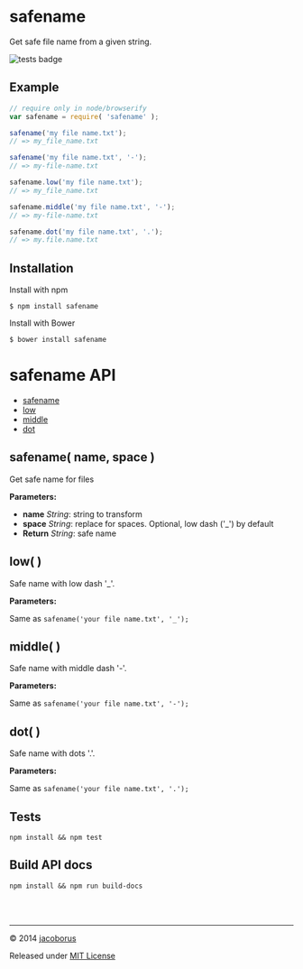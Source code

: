 safename
========

Get safe file name from a given string.

![tests badge](https://travis-ci.org/jacoborus/safename.svg?branch=master)


## Example

```js
// require only in node/browserify
var safename = require( 'safename' );

safename('my file name.txt');
// => my_file_name.txt

safename('my file name.txt', '-');
// => my-file-name.txt

safename.low('my file name.txt');
// => my_file_name.txt

safename.middle('my file name.txt', '-');
// => my-file-name.txt

safename.dot('my file name.txt', '.');
// => my.file.name.txt
```



## Installation

Install with npm
```
$ npm install safename
```

Install with Bower
```
$ bower install safename
```


safename API
============


- [safename](#safename)
- [low](#low)
- [middle](#middle)
- [dot](#dot)

<a name="safename"></a>
safename( name, space )
------------------------------------------------------------

Get safe name for files

**Parameters:**

- **name** *String*: string to transform
- **space** *String*: replace for spaces. Optional, low dash (&#x27;_&#x27;) by default
- **Return** *String*: safe name




<a name="low"></a>
low(  )
------------------------------------------------------------

Safe name with low dash '_'.

**Parameters:**



Same as `safename('your file name.txt', '_');`

<a name="middle"></a>
middle(  )
------------------------------------------------------------

Safe name with middle dash '-'.

**Parameters:**



Same as `safename('your file name.txt', '-');`

<a name="dot"></a>
dot(  )
------------------------------------------------------------

Safe name with dots '.'.

**Parameters:**



Same as `safename('your file name.txt', '.');`




Tests
-----

```
npm install && npm test
```

Build API docs
--------------

```
npm install && npm run build-docs
```


<br><br>

---

© 2014 [jacoborus](https://github.com/jacoborus)

Released under [MIT License](https://raw.github.com/jacoborus/safename/master/LICENSE)